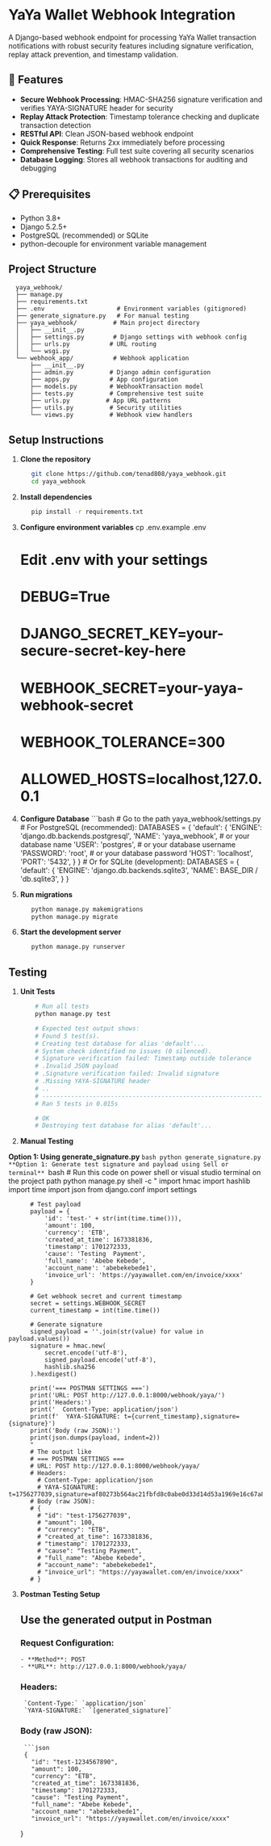 # YaYa Wallet Webhook Integration

A Django-based webhook endpoint for processing YaYa Wallet transaction notifications with robust security features including signature verification, replay attack prevention, and timestamp validation.

## 🚀 Features

- **Secure Webhook Processing**: HMAC-SHA256 signature verification and verifies YAYA-SIGNATURE header for security
- **Replay Attack Protection**: Timestamp tolerance checking and duplicate transaction detection
- **RESTful API**: Clean JSON-based webhook endpoint
- **Quick Response**: Returns 2xx immediately before processing
- **Comprehensive Testing**: Full test suite covering all security scenarios
- **Database Logging**: Stores all webhook transactions for auditing and debugging

## 📋 Prerequisites

- Python 3.8+
- Django 5.2.5+
- PostgreSQL (recommended) or SQLite
- python-decouple for environment variable management

## Project Structure
      yaya_webhook/
      ├── manage.py
      ├── requirements.txt
      ├── .env                    # Environment variables (gitignored)
      ├── generate_signature.py   # For manual testing
      ├── yaya_webhook/          # Main project directory
      │   ├── __init__.py
      │   ├── settings.py        # Django settings with webhook config
      │   ├── urls.py           # URL routing
      │   └── wsgi.py
      └── webhook_app/           # Webhook application
          ├── __init__.py
          ├── admin.py          # Django admin configuration
          ├── apps.py           # App configuration
          ├── models.py         # WebhookTransaction model
          ├── tests.py          # Comprehensive test suite
          ├── urls.py          # App URL patterns
          ├── utils.py          # Security utilities
          └── views.py          # Webhook view handlers

## Setup Instructions

1. **Clone the repository**
   ```bash
      git clone https://github.com/tenad808/yaya_webhook.git
      cd yaya_webhook

2. **Install dependencies**
   ```bash
      pip install -r requirements.txt

3. **Configure environment variables**
      cp .env.example .env
      # Edit .env with your settings
      # DEBUG=True
      # DJANGO_SECRET_KEY=your-secure-secret-key-here 
      # WEBHOOK_SECRET=your-yaya-webhook-secret
      # WEBHOOK_TOLERANCE=300
      # ALLOWED_HOSTS=localhost,127.0.0.1
4. **Configure Database**
        ```bash
          # Go to the path yaya_webhook/settings.py
          # For PostgreSQL (recommended):
          DATABASES = {
                'default': {
                    'ENGINE': 'django.db.backends.postgresql',
                    'NAME': 'yaya_webhook', # or your database name
                    'USER': 'postgres',     # or your database username
                    'PASSWORD': 'root',     # or your database password
                    'HOST': 'localhost',
                    'PORT': '5432',
                }
            }
          # Or for SQLite (development):
            DATABASES = {
                'default': {
                    'ENGINE': 'django.db.backends.sqlite3',
                    'NAME': BASE_DIR / 'db.sqlite3',
                }
            }

5. **Run migrations**
   ```bash
      python manage.py makemigrations
      python manage.py migrate

6. **Start the development server**
   ```bash
      python manage.py runserver

## Testing

1. **Unit Tests**
    ```bash
        # Run all tests
        python manage.py test

        # Expected test output shows:
        # Found 5 test(s).
        # Creating test database for alias 'default'...
        # System check identified no issues (0 silenced).
        # Signature verification failed: Timestamp outside tolerance   <-- expected for expired timestamp test
        # .Invalid JSON payload                                        <-- expected for invalid JSON test
        # .Signature verification failed: Invalid signature            <-- expected for wrong signature test
        # .Missing YAYA-SIGNATURE header                               <-- expected for missing header test
        # ..
        # ----------------------------------------------------------------------
        # Ran 5 tests in 0.015s

        # OK
        # Destroying test database for alias 'default'...

2. **Manual Testing**

**Option 1: Using generate_signature.py**
    ```bash
        python generate_signature.py
**Option 1: Generate test signature and payload using Sell or terminal**
    ```bash
        # Run this code on power shell or visual studio terminal on the project path
        python manage.py shell -c "
          import hmac
          import hashlib
          import time
          import json
          from django.conf import settings

          # Test payload
          payload = {
              'id': 'test-' + str(int(time.time())),
              'amount': 100,
              'currency': 'ETB',
              'created_at_time': 1673381836,
              'timestamp': 1701272333,
              'cause': 'Testing  Payment',
              'full_name': 'Abebe Kebede',
              'account_name': 'abebekebede1',
              'invoice_url': 'https://yayawallet.com/en/invoice/xxxx'
          }

          # Get webhook secret and current timestamp
          secret = settings.WEBHOOK_SECRET
          current_timestamp = int(time.time())

          # Generate signature
          signed_payload = ''.join(str(value) for value in payload.values())
          signature = hmac.new(
              secret.encode('utf-8'),
              signed_payload.encode('utf-8'),
              hashlib.sha256
          ).hexdigest()

          print('=== POSTMAN SETTINGS ===')
          print('URL: POST http://127.0.0.1:8000/webhook/yaya/')
          print('Headers:')
          print('  Content-Type: application/json')
          print(f'  YAYA-SIGNATURE: t={current_timestamp},signature={signature}')
          print('Body (raw JSON):')
          print(json.dumps(payload, indent=2))
          "
          # The output like
          # === POSTMAN SETTINGS ===
          # URL: POST http://127.0.0.1:8000/webhook/yaya/   
          # Headers:
            # Content-Type: application/json               
            # YAYA-SIGNATURE: t=1756277039,signature=af80273b564ac21fbfd8c0abe0d33d14d53a1969e16c67a8505f84914f885ff7  
          # Body (raw JSON):       
          # {
            # "id": "test-1756277039",
            # "amount": 100,
            # "currency": "ETB",
            # "created_at_time": 1673381836,
            # "timestamp": 1701272333,
            # "cause": "Testing Payment",
            # "full_name": "Abebe Kebede",
            # "account_name": "abebekebede1",
            # "invoice_url": "https://yayawallet.com/en/invoice/xxxx"
          # }
          
3. **Postman Testing Setup**
      ## Use the generated output in Postman
      ### Request Configuration: 
       - **Method**: POST
       - **URL**: http://127.0.0.1:8000/webhook/yaya/
      ### Headers:
        `Content-Type:` `application/json`
        `YAYA-SIGNATURE:` `[generated_signature]`
      ### Body (raw JSON):
        ```json
        {
          "id": "test-1234567890",
          "amount": 100,
          "currency": "ETB",
          "created_at_time": 1673381836,
          "timestamp": 1701272333,
          "cause": "Testing Payment",
          "full_name": "Abebe Kebede",
          "account_name": "abebekebede1",
          "invoice_url": "https://yayawallet.com/en/invoice/xxxx"
      }



       
